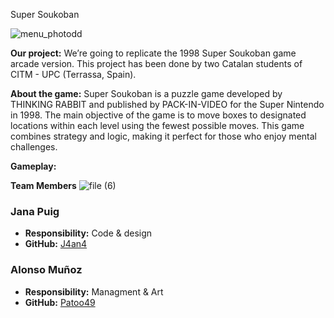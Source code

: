 Super Soukoban

![menu_photodd](https://github.com/J4an4/Game-Analysis-Super-Soukoban/assets/160216332/34589107-0866-4fda-9a02-f69af0fb4e16)

**Our project:**
We’re going to replicate the 1998 Super Soukoban game arcade version. This project has been done by two Catalan students of CITM - UPC (Terrassa, Spain).


**About the game:**
Super Soukoban is a puzzle game developed by THINKING RABBIT and published by PACK-IN-VIDEO for the Super Nintendo in 1998. The main objective of the game is to move boxes to designated locations within each level using the fewest possible moves. This game combines strategy and logic, making it perfect for those who enjoy mental challenges.


**Gameplay:**


**Team Members**
![file (6)](https://github.com/J4an4/Game-Analysis-Super-Soukoban/assets/160216332/17f84620-913e-41aa-9a99-85aafa19dd74)

### **Jana Puig**
- **Responsibility:** Code & design
- **GitHub:** [J4an4](https://github.com/J4an4)

### **Alonso Muñoz**
- **Responsibility:** Managment & Art
- **GitHub:** [Patoo49](https://github.com/Patoo49)
